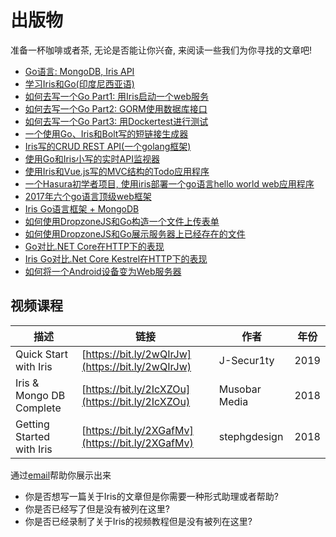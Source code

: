 # 出版物

准备一杯咖啡或者茶, 无论是否能让你兴奋, 来阅读一些我们为你寻找的文章吧!

- [Go语言: MongoDB, Iris API](https://bit.ly/2TTtbYx)
- [学习Iris和Go(印度尼西亚语)](https://techmaster.vn/posts?author=8229)
- [如何去写一个Go Part1: 用Iris启动一个web服务](https://bit.ly/32xmf4Q)
- [如何去写一个Go Part2: GORM使用数据库接口](https://bit.ly/34PvKxR)
- [如何去写一个Go Part3: 用Dockertest进行测试](https://bit.ly/2NoZziF)
- [一个使用Go、Iris和Bolt写的短链接生成器](https://bit.ly/2KeP6pE)
- [Iris写的CRUD REST API(一个golang框架)](https://bit.ly/2X9EsXl)
- [使用Go和Iris小写的实时API监视器](https://pusher.com/tutorials/monitor-api-go)
- [使用Iris和Vue.js写的MVC结构的Todo应用程序](https://bit.ly/2yjBvoZ)
- [一个Hasura初学者项目, 使用iris部署一个go语言hello world web应用程序](https://bit.ly/2Kfdsjf)
- [2017年六个go语言顶级web框架](https://bit.ly/2wMi9YY)
- [Iris Go语言框架 + MongoDB](https://bit.ly/2WDOsZF)
- [如何使用DropzoneJS和Go构造一个文件上传表单](https://bit.ly/2ygMMqn)
- [如何使用DropzoneJS和Go展示服务器上已经存在的文件](https://bit.ly/2yjrckQ)
- [Go对比.NET Core在HTTP下的表现](https://bit.ly/2Kh7ezl)
- [Iris Go对比.Net Core Kestrel在HTTP下的表现](https://bit.ly/2yo2v6J)
- [如何将一个Android设备变为Web服务器](https://bit.ly/2Icl5EM)

## 视频课程

| 描述 | 链接 | 作者 | 年份 |
| --- | --- | --- | --- |
| Quick Start with Iris | [https://bit.ly/2wQIrJw](https://bit.ly/2wQIrJw) |  J-Secur1ty|  2019 |
| Iris & Mongo DB Complete | [https://bit.ly/2IcXZOu](https://bit.ly/2IcXZOu) |  Musobar Media|  2018 |
| Getting Started with Iris | [https://bit.ly/2XGafMv](https://bit.ly/2XGafMv) |  stephgdesign|  2018 |

通过[email](mailto:kataras2006@hotmail.com?subject=Iris%20Web%20Framework%20Press)帮助你展示出来

- 你是否想写一篇关于Iris的文章但是你需要一种形式助理或者帮助?
- 你是否已经写了但是没有被列在这里?
- 你是否已经录制了关于Iris的视频教程但是没有被列在这里?
